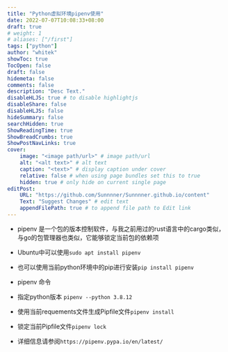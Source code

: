 ```yaml
---
title: "Python虚拟环境pipenv使用"
date: 2022-07-07T10:08:33+08:00
draft: true
# weight: 1
# aliases: ["/first"]
tags: ["python"]
author: "whitek"
showToc: true
TocOpen: false
draft: false
hidemeta: false
comments: false
description: "Desc Text."
disableHLJS: true # to disable highlightjs
disableShare: false
disableHLJS: false
hideSummary: false
searchHidden: true
ShowReadingTime: true
ShowBreadCrumbs: true
ShowPostNavLinks: true
cover:
    image: "<image path/url>" # image path/url
    alt: "<alt text>" # alt text
    caption: "<text>" # display caption under cover
    relative: false # when using page bundles set this to true
    hidden: true # only hide on current single page
editPost:
    URL: "https://github.com/Sunnnner/Sunnnner.github.io/content"
    Text: "Suggest Changes" # edit text
    appendFilePath: true # to append file path to Edit link
---
```


- pipenv 是一个包的版本控制软件，与我之前用过的rust语言中的cargo类似，与go的包管理器也类似，它能够锁定当前包的依赖项

- Ubuntu中可以使用`sudo apt install pipenv`
- 也可以使用当前python环境中的pip进行安装`pip install pipenv`

- pipenv 命令

- 指定python版本 `pipenv --python 3.8.12`
- 使用当前requements文件生成Pipfile文件`pipenv install`
- 锁定当前Pipfile文件`pipenv lock`
- 详细信息请参阅`https://pipenv.pypa.io/en/latest/`